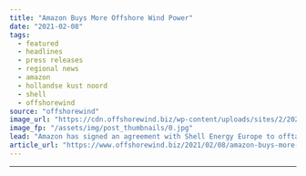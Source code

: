 ```yaml
---
title: "Amazon Buys More Offshore Wind Power"
date: "2021-02-08"
tags: 
  - featured
  - headlines
  - press releases
  - regional news
  - amazon
  - hollandse kust noord
  - shell
  - offshorewind
source: "offshorewind"
image_url: "https://cdn.offshorewind.biz/wp-content/uploads/sites/2/2021/02/08091003/Amazon-Buys-More-Offshore-Wind-Power.jpg"
image_fp: "/assets/img/post_thumbnails/0.jpg"
lead: "Amazon has signed an agreement with Shell Energy Europe to offtake renewable power from"
article_url: "https://www.offshorewind.biz/2021/02/08/amazon-buys-more-offshore-wind-power/"
---
```


---
